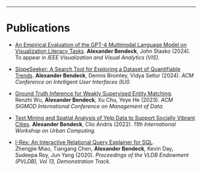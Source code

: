 ---
# Publications

* [An Empirical Evaluation of the GPT-4 Multimodal Language Model on Visualization Literacy Tasks](https://faculty.cc.gatech.edu/~john.stasko/papers/vis24-llm.pdf).
**Alexander Bendeck**, John Stasko (2024). To appear in *IEEE Visualization and Visual Analytics (VIS).*

* [SlopeSeeker: A Search Tool for Exploring a Dataset of Quantifiable Trends](https://dl.acm.org/doi/pdf/10.1145/3640543.3645208).
**Alexander Bendeck**, Dennis Bromley, Vidya Setlur (2024). *ACM Conference on Intelligent User Interfaces (IUI).*

* [Ground Truth Inference for Weakly Supervised Entity Matching](http://dl.acm.org/doi/pdf/10.1145/3588712).  
Renzhi Wu, **Alexander Bendeck**, Xu Chu, Yeye He (2023). *ACM SIGMOD International Conference on Management of Data.*

* [Text Mining and Spatial Analysis of Yelp Data to Support Socially Vibrant Cities](http://urban-computing.com/urbcomp2022/file/UrbComp2022_paper_6824.pdf). 
**Alexander Bendeck**, Clio Andris (2022). *11th International Workshop on Urban Computing.*

* [I-Rex: An Interactive Relational Query Explainer for SQL](http://www.vldb.org/pvldb/vol13/p2997-miao.pdf).  
Zhengjie Miao, Tiangang Chen, **Alexander Bendeck**, Kevin Day, Sudeepa Roy,  Jun Yang (2020). *Proceedings of the VLDB Endowment (PVLDB), Vol 13, Demonstration Track.*
